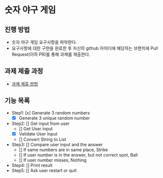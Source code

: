# 숫자 야구 게임
## 진행 방법
* 숫자 야구 게임 요구사항을 파악한다.
* 요구사항에 대한 구현을 완료한 후 자신의 github 아이디에 해당하는 브랜치에 Pull Request(이하 PR)를 통해 과제를 제출한다.

## 과제 제출 과정
* [과제 제출 방법](https://github.com/next-step/nextstep-docs/tree/master/precourse)

## 기능 목록
* Step1: [x] Generate 3 random numbers
	- [x] Generate 3 unique random number
* Step2: [] Get input from user
	- [] Get User input
	- [x] Validate User Input
	- [] Convert String to List
* Step3: [] Compare user input and the answer
	- [] If same numbers are in same place, Strike
	- [] If user number is in the answer, but not correct spot, Ball
	- [] If user number misses, Nothing 
* Step4: [] Print result 
* Step5: [] Ask user restart or quit
